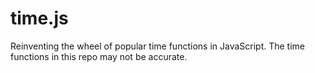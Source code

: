 # time.js
Reinventing the wheel of popular time functions in JavaScript.
The time functions in this repo may not be accurate.
